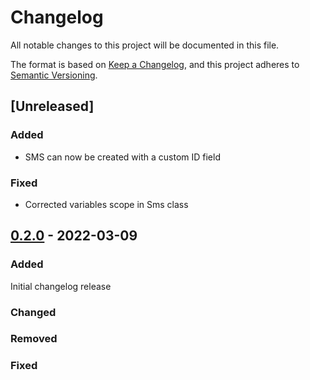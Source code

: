 # Changelog
All notable changes to this project will be documented in this file.

The format is based on [Keep a Changelog](https://keepachangelog.com/en/1.0.0/),
and this project adheres to [Semantic Versioning](https://semver.org/spec/v2.0.0.html).

## [Unreleased]
### Added
- SMS can now be created with a custom ID field
### Fixed
- Corrected variables scope in Sms class

## [0.2.0] - 2022-03-09
### Added
Initial changelog release
### Changed
### Removed
### Fixed


[0.2.0]: https://github.com/julienfdev/sim800l-node/tree/f6cc0e1dfd189900dc2d206111214b04c03e8956
